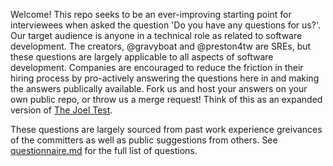 Welcome! This repo seeks to be an ever-improving starting point for interviewees when asked the question 'Do you have any questions for us?'. Our target audience is anyone in a technical role as related to software development. The creators, @gravyboat and @preston4tw are SREs, but these questions are largely applicable to all aspects of software development. Companies are encouraged to reduce the friction in their hiring process by pro-actively answering the questions here in and making the answers publically available. Fork us and host your answers on your own public repo, or throw us a merge request! Think of this as an expanded version of [The Joel Test](http://www.joelonsoftware.com/articles/fog0000000043.html).

These questions are largely sourced from past work experience greivances of the committers as well as public suggestions from others. See [questionnaire.md](questionnaire.md) for the full list of questions.
